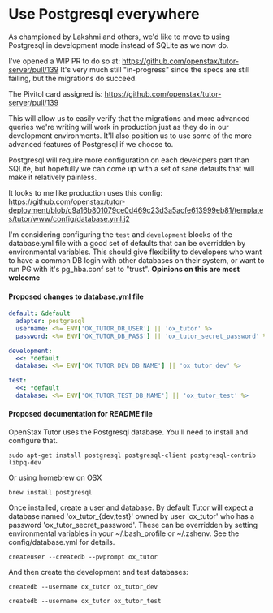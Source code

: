 # Use Postgresql everywhere

As championed by Lakshmi and others, we'd like to move to using Postgresql in development mode
instead of SQLite as we now do.

I've opened a WIP PR to do so at: https://github.com/openstax/tutor-server/pull/139  It's very much still "in-progress" since the specs are still failing, but the migrations do succeed.

The Pivitol card assigned is: https://github.com/openstax/tutor-server/pull/139

This will allow us to easily verify that the migrations and more advanced queries we're writing will work in production just as they do in our development environments.  It'll also position us to use some of the more advanced features of Postgresql if we choose to.

Postgresql will require more configuration on each developers part than SQLite, but hopefully we can come up with a set of sane defaults that will make it relatively painless.

It looks to me like production uses this config:  https://github.com/openstax/tutor-deployment/blob/c9a16b801079ce0d469c23d3a5acfe613999eb81/templates/tutor/www/config/database.yml.j2

I'm considering configuring the `test` and `development` blocks of the database.yml file with a good set of defaults that can be overridden by environmental variables.  This should give flexibility to developers who want to have a common DB login with other databases on their system, or want to run PG with it's pg_hba.conf set to "trust".  **Opinions on this are most welcome**

#### Proposed changes to database.yml file

```yaml
default: &default
  adapter: postgresql
  username: <%= ENV['OX_TUTOR_DB_USER'] || 'ox_tutor' %>
  password: <%= ENV['OX_TUTOR_DB_PASS'] || 'ox_tutor_secret_password' %>

development:
  <<: *default
  database: <%= ENV['OX_TUTOR_DEV_DB_NAME'] || 'ox_tutor_dev' %>

test:
  <<: *default
  database: <%= ENV['OX_TUTOR_TEST_DB_NAME'] || 'ox_tutor_test' %>
```

#### Proposed documentation for README file

OpenStax Tutor uses the Postgresql database.  You'll need to install and configure that.

`sudo apt-get install postgresql postgresql-client postgresql-contrib libpq-dev`

Or using homebrew on OSX

`brew install postgresql`

Once installed, create a user and database.  By default Tutor will expect a database named 'ox_tutor_{dev,test}' owned by user 'ox_tutor' who has a password 'ox_tutor_secret_password'.  These can be overridden by setting environmental variables in your ~/.bash_profile or ~/.zshenv.  See the config/database.yml for details.

`createuser --createdb --pwprompt ox_tutor`

And then create the development and test databases:

`createdb --username ox_tutor ox_tutor_dev`

`createdb --username ox_tutor ox_tutor_test`
